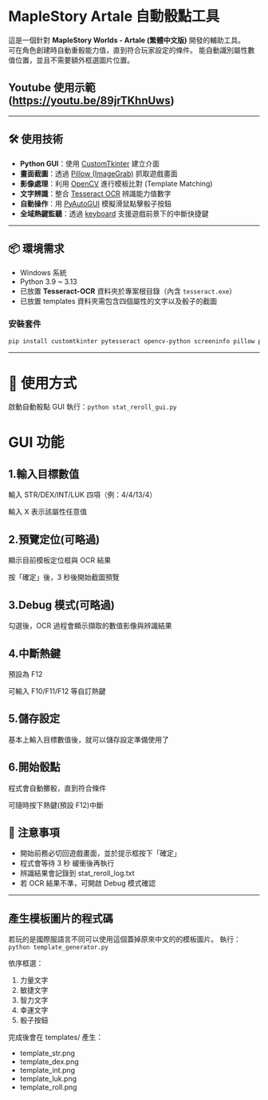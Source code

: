# MapleStory Artale 自動骰點工具

這是一個針對 **MapleStory Worlds - Artale (繁體中文版)** 開發的輔助工具。  
可在角色創建時自動重骰能力值，直到符合玩家設定的條件。
能自動識別屬性數值位置，並且不需要額外框選圖片位置。

## Youtube 使用示範(https://youtu.be/89jrTKhnUws)

---

## 🛠️ 使用技術

- **Python GUI**：使用 [CustomTkinter](https://github.com/TomSchimansky/CustomTkinter) 建立介面
- **畫面截圖**：透過 [Pillow (ImageGrab)](https://pillow.readthedocs.io/) 抓取遊戲畫面
- **影像處理**：利用 [OpenCV](https://opencv.org/) 進行模板比對 (Template Matching)
- **文字辨識**：整合 [Tesseract OCR](https://github.com/tesseract-ocr/tesseract) 辨識能力值數字
- **自動操作**：用 [PyAutoGUI](https://pyautogui.readthedocs.io/) 模擬滑鼠點擊骰子按鈕
- **全域熱鍵監聽**：透過 [keyboard](https://pypi.org/project/keyboard/) 支援遊戲前景下的中斷快捷鍵

---

## 📦 環境需求

- Windows 系統
- Python 3.9 ~ 3.13
- 已放置 **Tesseract-OCR** 資料夾於專案根目錄（內含 `tesseract.exe`）
- 已放置 templates 資料夾需包含四個屬性的文字以及骰子的截圖

### 安裝套件

```bash
pip install customtkinter pytesseract opencv-python screeninfo pillow pyautogui keyboard
```

---

# 🚀 使用方式

啟動自動骰點 GUI
執行：`python stat_reroll_gui.py`

# GUI 功能

## 1.輸入目標數值

輸入 STR/DEX/INT/LUK 四項（例：4/4/13/4）

輸入 X 表示該屬性任意值

## 2.預覽定位(可略過)

顯示目前模板定位框與 OCR 結果

按「確定」後，3 秒後開始截圖預覽

## 3.Debug 模式(可略過)

勾選後，OCR 過程會顯示擷取的數值影像與辨識結果

## 4.中斷熱鍵

預設為 F12

可輸入 F10/F11/F12 等自訂熱鍵

## 5.儲存設定

基本上輸入目標數值後，就可以儲存設定準備使用了

## 6.開始骰點

程式會自動擲骰，直到符合條件

可隨時按下熱鍵(預設 F12)中斷

## 📌 注意事項

- 開始前務必切回遊戲畫面，並於提示框按下「確定」
- 程式會等待 3 秒 緩衝後再執行
- 辨識結果會記錄到 stat_reroll_log.txt
- 若 OCR 結果不準，可開啟 Debug 模式確認

---

## 產生模板圖片的程式碼

若玩的是國際服語言不同可以使用這個蓋掉原來中文的的模板圖片。
執行：`python template_generator.py`

依序框選：

1. 力量文字
2. 敏捷文字
3. 智力文字
4. 幸運文字
5. 骰子按鈕

完成後會在 templates/ 產生：

- template_str.png
- template_dex.png
- template_int.png
- template_luk.png
- template_roll.png
